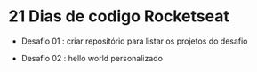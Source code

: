 # 21 Dias de codigo Rocketseat

 - Desafio 01 : criar repositório para listar os projetos do desafio
 
 - Desafio 02 : hello world personalizado



